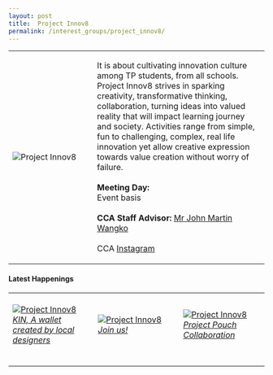 ```yaml
---
layout: post
title:  Project Innov8
permalink: /interest_groups/project_innov8/
---
```


<div>
    <table>
        <tr>
            <td style="width:33%"><image src="/images/CCA-projectinnov8.png" style="display:block;margin-left:auto;margin-right:auto;" alt="Project Innov8"></image></td>
            <td>
                <p>
                    It is about cultivating innovation culture among TP students, from all schools. Project Innov8 strives in sparking creativity, transformative thinking, collaboration, turning ideas into valued reality that will impact learning journey and society. Activities range from simple, fun to challenging, complex, real life innovation yet allow creative expression towards value creation without worry of failure.<br>
                <br>
                    <b>Meeting Day:</b><br>
                    Event basis<br>
                    <br>
                    <b>CCA Staff Advisor:</b> <a href="mailto:Martin_John@tp.edu.sg">Mr John Martin Wangko</a><br>
                    <br>
                    CCA <a href="https://www.instagram.com/projectinnov8/">Instagram</a>
                </p>
            </td>
        </tr>
    </table>
</div>

#### Latest Happenings

<div>
    <table>
        <tr>
            <td style="width:33%"><br>
                <a href="https://www.instagram.com/p/CN6LGlDnI5s/">
                    <image src="/images/CCA-pi8-ig4.png" style="display:block;margin-left:auto;margin-right:auto;" alt="Project Innov8">
                    <h6 style="margin-top:0%">KIN, A wallet created by local designers</h6>
                    </image>
                </a>
            </td>
            <td style="width:33%"><br>
                <a href="https://www.instagram.com/p/COOlFeIng7C/">
                    <image src="/images/CCA-pi8-ig5.png" style="display:block;margin-left:auto;margin-right:auto;" alt="Project Innov8">
                    <h6 style="margin-top:0%">Join us!</h6>
                    </image>
                </a>
            </td>
            <td style="width:33%"><br>
                <a href="https://www.instagram.com/p/CKK7hu6H0w-/">
                    <image src="/images/CCA-projectinnov8_IG1.png" style="display:block;margin-left:auto;margin-right:auto;" alt="Project Innov8">
                    <h6 style="margin-top:0%">Project Pouch Collaboration</h6>
                    </image>
                </a>
            </td>
        </tr>
    </table>
</div>
